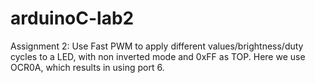 # arduinoC-lab2
Assignment 2: Use Fast PWM to apply different values/brightness/duty cycles to a LED, with non inverted mode and 0xFF as TOP. Here we use OCR0A, which results in using port 6.
